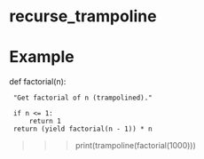 # recurse_trampoline
# Example
def factorial(n):

     "Get factorial of n (trampolined)."
     
     if n <= 1:
         return 1
     return (yield factorial(n - 1)) * n

>>> print(trampoline(factorial(1000)))
